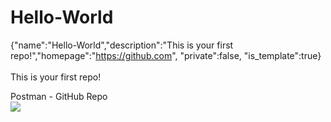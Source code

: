 # Hello-World
{"name":"Hello-World","description":"This is your first repo!","homepage":"https://github.com",
"private":false,
"is_template":true}
<br><br>
This is your first repo!

Postman - GitHub Repo <br>
<img src="https://github.com/user-attachments/assets/21a391f0-98d0-44c8-8a18-d2ff08e88fa9">
